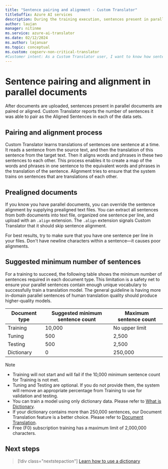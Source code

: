 ```yaml
---
title: "Sentence pairing and alignment - Custom Translator"
titleSuffix: Azure AI services
description: During the training execution, sentences present in parallel documents are paired or aligned. Custom Translator learns translations one sentence at a time, by reading a sentence and translating it. Then it aligns words and phrases in these two sentences to each other.
author: laujan
manager: nitinme
ms.service: azure-ai-translator
ms.date: 02/12/2024
ms.author: lajanuar
ms.topic: conceptual
ms.custom: cogserv-non-critical-translator
#Customer intent: As a Custom Translator user, I want to know how sentence alignment works, so that I can have better understanding of underlying process of sentence extraction, pairing, filtering, aligning.
---
```


# Sentence pairing and alignment in parallel documents

After documents are uploaded, sentences present in parallel documents are
paired or aligned. Custom Translator reports the number of sentences it was
able to pair as the Aligned Sentences in each of the data sets.

## Pairing and alignment process

Custom Translator learns translations of sentences one sentence at a time. It reads a sentence from the source text, and then the translation of this sentence from the target text. Then it aligns words and phrases in these two sentences to each other. This process enables it to create a map of the words and phrases in one sentence to the equivalent words and phrases in the translation of the sentence. Alignment tries to ensure that the system trains on sentences that are translations of each other.

## Prealigned documents

If you know you have parallel documents, you can override the
sentence alignment by supplying prealigned text files. You can extract all
sentences from both documents into text file, organized one sentence per line,
and upload with an `.align` extension. The `.align` extension signals Custom
Translator that it should skip sentence alignment.

For best results, try to make sure that you have one sentence per line in your
 files. Don't have newline characters within a sentence—it causes poor
alignments.

## Suggested minimum number of sentences

For a training to succeed, the following table shows the minimum number of sentences required in each document type. This limitation is a safety net to ensure your parallel sentences contain enough unique vocabulary to successfully train a translation model. The general guideline is having more in-domain parallel sentences of human translation quality should produce higher-quality models.

| Document type   | Suggested minimum sentence count | Maximum sentence count |
|------------|--------------------------------------------|--------------------------------|
| Training   | 10,000                                     | No upper limit                 |
| Tuning     | 500                                      | 2,500       |
| Testing    | 500                                      | 2,500  |
| Dictionary | 0                                          | 250,000                 |

> [!NOTE]
>
> - Training will not start and will fail if the 10,000 minimum sentence count for Training is not met.
> - Tuning and Testing are optional. If you do not provide them, the system will remove an appropriate percentage from Training to use for validation and testing.
> - You can train a model using only dictionary data. Please refer to [What is Dictionary](dictionaries.md).
> - If your dictionary contains more than 250,000 sentences, our Document Translation feature is a better choice. Please refer to [Document Translation](../../document-translation/overview.md).
> - Free (F0) subscription training has a maximum limit of 2,000,000 characters.

## Next steps

> [!div class="nextstepaction"]
> [Learn how to use a dictionary](dictionaries.md)
